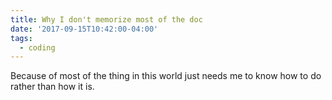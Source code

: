 ```yaml
---
title: Why I don't memorize most of the doc
date: '2017-09-15T10:42:00-04:00'
tags:
  - coding
---
```

Because of most of the thing in this world just needs me to know how to do rather than how it is.
